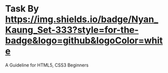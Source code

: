 # Task By https://img.shields.io/badge/Nyan_Kaung_Set-333?style=for-the-badge&logo=github&logoColor=white
A Guideline for HTML5, CSS3 Beginners

